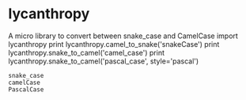 # lycanthropy
A micro library to convert between snake_case and CamelCase
    import lycanthropy
    print lycanthropy.camel_to_snake('snakeCase')
    print lycanthropy.snake_to_camel('camel_case')
    print lycanthropy.snake_to_camel('pascal_case', style='pascal')

    snake_case
    camelCase
    PascalCase
